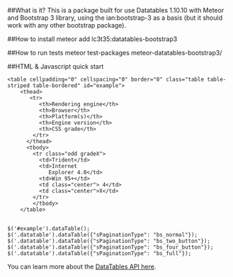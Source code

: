 ##What is it?
This is a package built for use Datatables 1.10.10 with Meteor and Bootstrap 3 library, using the ian:bootstrap-3 as a basis (but it should work with any other bootstrap package).

##How to install
meteor add lc3t35:datatables-bootstrap3

##How to run tests
meteor test-packages meteor-datatables-bootstrap3/

##HTML & Javascript quick start

    <table cellpadding="0" cellspacing="0" border="0" class="table table-striped table-bordered" id="example">
        <thead>
           <tr>
              <th>Rendering engine</th>
              <th>Browser</th>
              <th>Platform(s)</th>
              <th>Engine version</th>
              <th>CSS grade</th>
            </tr>
          </thead>
          <tbody>
            <tr class="odd gradeX">
              <td>Trident</td>
              <td>Internet
                 Explorer 4.0</td>
              <td>Win 95+</td>
              <td class="center"> 4</td>
              <td class="center">X</td>
            </tr>
            </tbody>
        </table>

##
    $('#example').dataTable();
    $('.datatable').dataTable({"sPaginationType": "bs_normal"});
    $('.datatable').dataTable({"sPaginationType": "bs_two_button"});
    $('.datatable').dataTable({"sPaginationType": "bs_four_button"});
    $('.datatable').dataTable({"sPaginationType": "bs_full"});

You can learn more about the [DataTables API here](http://datatables.net/index).
